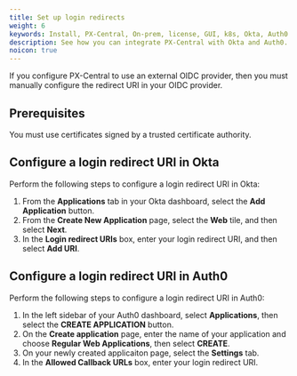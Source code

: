 ```yaml
---
title: Set up login redirects
weight: 6
keywords: Install, PX-Central, On-prem, license, GUI, k8s, Okta, Auth0
description: See how you can integrate PX-Central with Okta and Auth0.
noicon: true
---
```


If you configure PX-Central to use an external OIDC provider, then you must manually configure the redirect URI in your OIDC provider.

## Prerequisites

You must use certificates signed by a trusted certificate authority.

## Configure a login redirect URI in Okta

Perform the following steps to configure a login redirect URI in Okta:

1. From the **Applications** tab in your Okta dashboard, select the **Add Application** button.
2. From the **Create New Application** page, select the **Web** tile, and then select **Next**.
3. In the **Login redirect URIs** box, enter your login redirect URI, and then select **Add URI**.

## Configure a login redirect URI in Auth0

Perform the following steps to configure a login redirect URI in Auth0:

1. In the left sidebar of your Auth0 dashboard, select **Applications**, then select the **CREATE APPLICATION** button.
2. On the **Create application** page, enter the name of your application and choose **Regular Web Applications**, then select **CREATE**.
3. On your newly created applicaiton page, select the **Settings** tab.
4. In the **Allowed Callback URLs** box, enter your login redirect URI.
